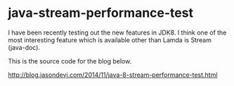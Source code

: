 java-stream-performance-test
============================

 I have been recently testing out the new features in JDK8. I think one of the most interesting feature which is available other than Lamda is Stream (java-doc). 
 
 This is the source code for the blog below.
 
 http://blog.jasondevj.com/2014/11/java-8-stream-performance-test.html
